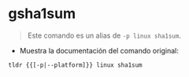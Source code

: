 # gsha1sum

> Este comando es un alias de `-p linux sha1sum`.

- Muestra la documentación del comando original:

`tldr {{[-p|--platform]}} linux sha1sum`

